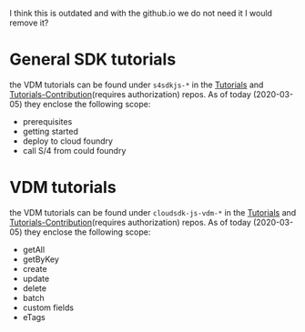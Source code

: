 I think this is outdated and with the github.io we do not need it
I would remove it?

# General SDK tutorials

the VDM tutorials can be found under `s4sdkjs-*` in the [Tutorials](https://github.com/SAPDocuments/Tutorials) and [Tutorials-Contribution](https://github.com/SAPDocuments/Tutorials-Contribution)(requires authorization) repos.
As of today (2020-03-05) they enclose the following scope:

* prerequisites
* getting started
* deploy to cloud foundry
* call S/4 from could foundry

# VDM tutorials

the VDM tutorials can be found under `cloudsdk-js-vdm-*` in the [Tutorials](https://github.com/SAPDocuments/Tutorials) and [Tutorials-Contribution](https://github.com/SAPDocuments/Tutorials-Contribution)(requires authorization) repos.
As of today (2020-03-05) they enclose the following scope:

* getAll
* getByKey
* create
* update
* delete
* batch
* custom fields
* eTags
